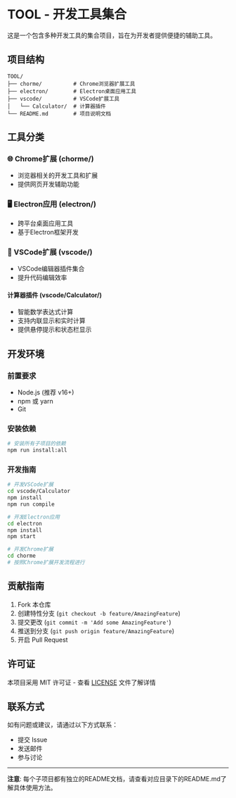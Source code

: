 # TOOL - 开发工具集合

这是一个包含多种开发工具的集合项目，旨在为开发者提供便捷的辅助工具。

## 项目结构

```
TOOL/
├── chorme/          # Chrome浏览器扩展工具
├── electron/        # Electron桌面应用工具
├── vscode/          # VSCode扩展工具
│   └── Calculator/  # 计算器插件
└── README.md        # 项目说明文档
```

## 工具分类

### 🌐 Chrome扩展 (chorme/)
- 浏览器相关的开发工具和扩展
- 提供网页开发辅助功能

### 🖥️ Electron应用 (electron/)
- 跨平台桌面应用工具
- 基于Electron框架开发

### 🔧 VSCode扩展 (vscode/)
- VSCode编辑器插件集合
- 提升代码编辑效率

#### 计算器插件 (vscode/Calculator/)
- 智能数学表达式计算
- 支持内联显示和实时计算
- 提供悬停提示和状态栏显示

## 开发环境

### 前置要求
- Node.js (推荐 v16+)
- npm 或 yarn
- Git

### 安装依赖
```bash
# 安装所有子项目的依赖
npm run install:all
```

### 开发指南
```bash
# 开发VSCode扩展
cd vscode/Calculator
npm install
npm run compile

# 开发Electron应用
cd electron
npm install
npm start

# 开发Chrome扩展
cd chorme
# 按照Chrome扩展开发流程进行
```

## 贡献指南

1. Fork 本仓库
2. 创建特性分支 (`git checkout -b feature/AmazingFeature`)
3. 提交更改 (`git commit -m 'Add some AmazingFeature'`)
4. 推送到分支 (`git push origin feature/AmazingFeature`)
5. 开启 Pull Request

## 许可证

本项目采用 MIT 许可证 - 查看 [LICENSE](LICENSE) 文件了解详情

## 联系方式

如有问题或建议，请通过以下方式联系：
- 提交 Issue
- 发送邮件
- 参与讨论

---

**注意**: 每个子项目都有独立的README文档，请查看对应目录下的README.md了解具体使用方法。
